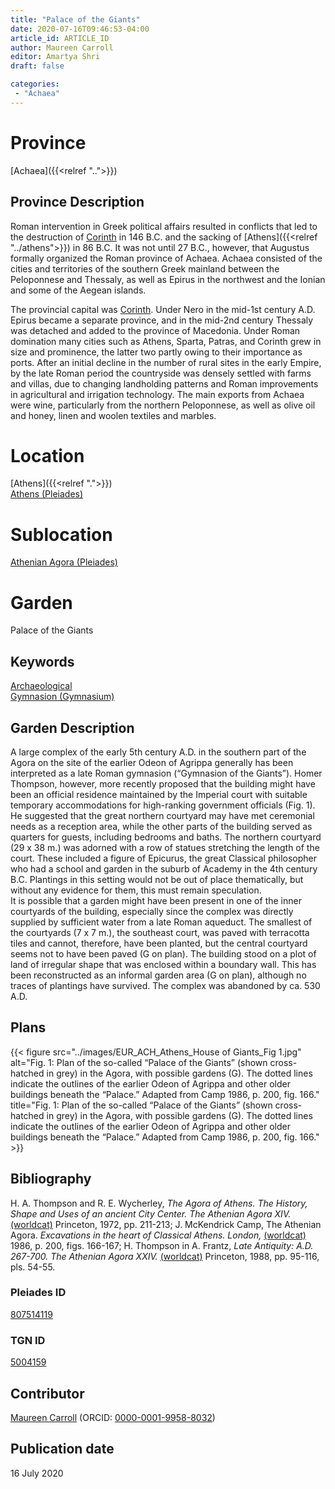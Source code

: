 ```yaml
---
title: "Palace of the Giants"
date: 2020-07-16T09:46:53-04:00
article_id: ARTICLE_ID
author: Maureen Carroll
editor: Amartya Shri
draft: false

categories:
 - "Achaea"
---
```


# Province

[Achaea]({{<relref "..">}})

## Province Description

Roman intervention in Greek political affairs resulted in conflicts that led to the destruction of [Corinth](https://pleiades.stoa.org/places/570182) in 146 B.C. and the sacking of [Athens]({{<relref "../athens">}}) in 86 B.C. It was not until 27 B.C., however, that Augustus formally organized the Roman province of Achaea. Achaea consisted of the cities and territories of the southern Greek mainland between the Peloponnese and Thessaly, as well as Epirus in the northwest and the Ionian and some of the Aegean islands.

The provincial capital was [Corinth](https://pleiades.stoa.org/places/570182). Under Nero in the mid-1st century A.D. Epirus became a separate province, and in the mid-2nd century Thessaly was detached and added to the province of Macedonia. Under Roman domination many cities such as Athens, Sparta, Patras, and Corinth grew in size and prominence, the latter two partly owing to their importance as ports.  After an initial decline in the number of rural sites in the early Empire, by the late Roman period the countryside was densely settled with farms and villas, due to changing landholding patterns and Roman improvements in agricultural and irrigation technology. The main exports from Achaea were wine, particularly from the northern Peloponnese, as well as olive oil and honey, linen and woolen textiles and marbles.

# Location

[Athens]({{<relref ".">}}) \
[Athens (Pleiades)](https://pleiades.stoa.org/places/579885)

# Sublocation

<!-- [Athenian Agora]({{<relref ".">}}) \ -->
[Athenian Agora (Pleiades)](https://pleiades.stoa.org/places/807514119)

# Garden

Palace of the Giants


## Keywords

[Archaeological](#) \
[Gymnasion (Gymnasium)](http://vocab.getty.edu/page/aat/300007297)

## Garden Description

A large complex of the early 5th century A.D. in the southern part of the Agora on the site of the earlier Odeon of Agrippa generally has been interpreted as a late Roman gymnasion (“Gymnasion of the Giants”).  Homer Thompson, however, more recently proposed that the building might have been an official residence maintained by the Imperial court with suitable temporary accommodations for high-ranking government officials (Fig. 1).  He suggested that the great northern courtyard may have met ceremonial needs as a reception area, while the other parts of the building served as quarters for guests, including bedrooms and baths.  The northern courtyard (29 x 38 m.) was adorned with a row of statues stretching the length of the court.  These included a figure of Epicurus, the great Classical philosopher who had a school and garden in the suburb of Academy in the 4th century B.C.  Plantings in this setting would not be out of place thematically, but without any evidence for them, this must remain speculation.  
It is possible that a garden might have been present in one of the inner courtyards of the building, especially since the complex was directly supplied by sufficient water from a late Roman aqueduct.  The smallest of the courtyards (7 x 7 m.), the southeast court, was paved with terracotta tiles and cannot, therefore, have been planted, but the central courtyard seems not to have been paved (G on plan).  The building stood on a plot of land of irregular shape that was enclosed within a boundary wall.  This has been reconstructed as an informal garden area (G on plan), although no traces of plantings have survived.  The complex was abandoned by ca. 530 A.D.

## Plans

{{< figure src="../images/EUR_ACH_Athens_House of Giants_Fig 1.jpg" alt="Fig. 1: Plan of the so-called “Palace of the Giants” (shown cross-hatched in grey) in the Agora, with possible gardens (G). The dotted lines indicate the outlines of the earlier Odeon of Agrippa and other older buildings beneath the “Palace.” Adapted from Camp 1986, p. 200, fig. 166." title="Fig. 1: Plan of the so-called “Palace of the Giants” (shown cross-hatched in grey) in the Agora, with possible gardens (G). The dotted lines indicate the outlines of the earlier Odeon of Agrippa and other older buildings beneath the “Palace.” Adapted from Camp 1986, p. 200, fig. 166." >}}

## Bibliography

H. A. Thompson and R. E. Wycherley, *The Agora of Athens. The History, Shape and Uses of an ancient City Center. The Athenian Agora XIV.* [(worldcat)](http://www.worldcat.org/oclc/805087483) Princeton, 1972, pp. 211-213; J. McKendrick Camp, The Athenian Agora. *Excavations in the heart of Classical Athens. London,* [(worldcat)](http://www.worldcat.org/oclc/1153939923) 1986, p. 200, figs. 166-167; H. Thompson in A. Frantz, *Late Antiquity: A.D. 267-700. The Athenian Agora XXIV.* [(worldcat)](http://www.worldcat.org/oclc/63179976) Princeton, 1988, pp. 95-116, pls. 54-55.

### Pleiades ID

[807514119](https://pleiades.stoa.org/places/807514119)

### TGN ID

[5004159](http://vocab.getty.edu/page/tgn/5004159)

## Contributor

[Maureen Carroll](link) (ORCID: [0000-0001-9958-8032](https://orcid.org/0000-0001-9958-8032))

## Publication date

16 July 2020

